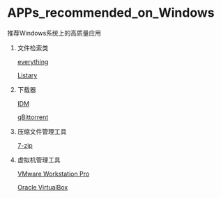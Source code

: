# APPs_recommended_on_Windows
推荐Windows系统上的高质量应用

1. 文件检索类

    [everything](https://www.voidtools.com/zh-cn/)

    [Listary](https://www.listary.com/)

2. 下载器

    [IDM](https://www.internetdownloadmanager.com/)

    [qBittorrent](https://github.com/qbittorrent/qBittorrent)

3. 压缩文件管理工具

    [7-zip](https://7-zip.org/)

4. 虚拟机管理工具

    [VMware Workstation Pro](https://www.vmware.com/content/vmware/vmware-published-sites/cn/products/workstation-pro/workstation-pro-evaluation.html.html)

    [Oracle VirtualBox](https://www.virtualbox.org/)  

